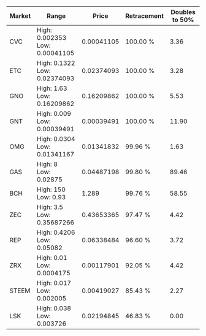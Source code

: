 | Market | Range | Price| Retracement | Doubles to 50% |
| --- | --- | --- | --- | --- |
| CVC | High: 0.002353<br />Low: 0.00041105 | 0.00041105 | 100.00 % | 3.36 |
| ETC | High: 0.1322<br />Low: 0.02374093 | 0.02374093 | 100.00 % | 3.28 |
| GNO | High: 1.63<br />Low: 0.16209862 | 0.16209862 | 100.00 % | 5.53 |
| GNT | High: 0.009<br />Low: 0.00039491 | 0.00039491 | 100.00 % | 11.90 |
| OMG | High: 0.0304<br />Low: 0.01341167 | 0.01341832 | 99.96 % | 1.63 |
| GAS | High: 8<br />Low: 0.02875 | 0.04487198 | 99.80 % | 89.46 |
| BCH | High: 150<br />Low: 0.93 | 1.289 | 99.76 % | 58.55 |
| ZEC | High: 3.5<br />Low: 0.35687266 | 0.43653365 | 97.47 % | 4.42 |
| REP | High: 0.4206<br />Low: 0.05082 | 0.06338484 | 96.60 % | 3.72 |
| ZRX | High: 0.01<br />Low: 0.0004175 | 0.00117901 | 92.05 % | 4.42 |
| STEEM | High: 0.017<br />Low: 0.002005 | 0.00419027 | 85.43 % | 2.27 |
| LSK | High: 0.038<br />Low: 0.003726 | 0.02194845 | 46.83 % | 0.00 |
